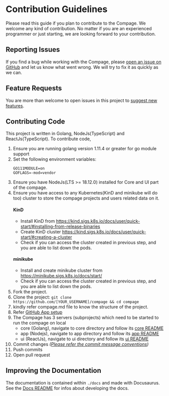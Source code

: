 # Contribution Guidelines
Please read this guide if you plan to contribute to the Compage. We welcome any kind of contribution. No matter if you are an experienced programmer or just starting, we are looking forward to your contribution.

## Reporting Issues
If you find a bug while working with the Compage, please [open an issue on GitHub](https://github.com/intelops/compage/issues/new?labels=kind%2Fbug&template=bug-report.md&title=Bug:) and let us know what went wrong. We will try to fix it as quickly as we can.

## Feature Requests
You are more than welcome to open issues in this project to [suggest new features](https://github.com/intelops/compage/issues/new?labels=kind%2Ffeature&template=feature-request.md&title=Feature%20Request:).

## Contributing Code
This project is written in Golang, NodeJs(TypeScript) and ReactJs(TypeScript). To contribute code,
1. Ensure you are running golang version 1.11.4 or greater for go module support
2. Set the following environment variables:
    ```
    GO111MODULE=on
    GOFLAGS=-mod=vendor
    ```
3. Ensure you have NodeJs(LTS >= 18.12.0) installed for Core and UI part of the compage.
4. Ensure you have access to any Kubernetes(KinD and minikube will do too) cluster to store the compage projects and users related data on it.
   #### KinD
   - Install KinD from https://kind.sigs.k8s.io/docs/user/quick-start/#installing-from-release-binaries
   - Create KinD cluster https://kind.sigs.k8s.io/docs/user/quick-start/#creating-a-cluster
   - Check if you can access the cluster created in previous step, and you are able to list down the pods.
   #### minikube
   - Install and create minikube cluster from https://minikube.sigs.k8s.io/docs/start/
   - Check if you can access the cluster created in previous step, and you are able to list down the pods.
5. Fork the project.
6. Clone the project: `git clone https://github.com/[YOUR_USERNAME]/compage && cd compage`
7. kindly refer compage.md file to know the structure of the project.
8. Refer [GitHub App setup](./github-app-setup.md)
9. The Compage has 3 servers (subprojects) which need to be started to run the compage on local
   - core (Golang), navigate to core directory and follow its [core README](./core/README.md)
   - app (Nodejs), navigate to app directory and follow its [app README](./app/README.md)
   - ui (ReactJs), navigate to ui directory and follow its [ui README](./ui/README.md)
10. Commit changes *([Please refer the commit message conventions](https://www.conventionalcommits.org/en/v1.0.0/))*
11. Push commits
12. Open pull request

## Improving the Documentation
The documentation is contained within `./docs` and made with Docusaurus. See the [Docs README](./docs/README.md) for infos about developing the docs.
